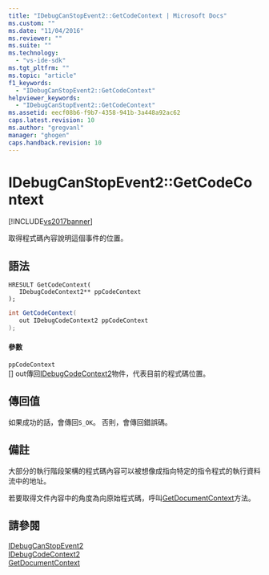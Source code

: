 ```yaml
---
title: "IDebugCanStopEvent2::GetCodeContext | Microsoft Docs"
ms.custom: ""
ms.date: "11/04/2016"
ms.reviewer: ""
ms.suite: ""
ms.technology: 
  - "vs-ide-sdk"
ms.tgt_pltfrm: ""
ms.topic: "article"
f1_keywords: 
  - "IDebugCanStopEvent2::GetCodeContext"
helpviewer_keywords: 
  - "IDebugCanStopEvent2::GetCodeContext"
ms.assetid: eecf08b6-f9b7-4358-941b-3a448a92ac62
caps.latest.revision: 10
ms.author: "gregvanl"
manager: "ghogen"
caps.handback.revision: 10
---
```

# IDebugCanStopEvent2::GetCodeContext
[!INCLUDE[vs2017banner](../../../code-quality/includes/vs2017banner.md)]

取得程式碼內容說明這個事件的位置。  
  
## 語法  
  
```cpp#  
HRESULT GetCodeContext(   
   IDebugCodeContext2** ppCodeContext  
);  
```  
  
```c#  
int GetCodeContext(   
   out IDebugCodeContext2 ppCodeContext  
);  
```  
  
#### 參數  
 `ppCodeContext`  
 \[\] out傳回[IDebugCodeContext2](../../../extensibility/debugger/reference/idebugcodecontext2.md)物件，代表目前的程式碼位置。  
  
## 傳回值  
 如果成功的話，會傳回`S_OK`。 否則，會傳回錯誤碼。  
  
## 備註  
 大部分的執行階段架構的程式碼內容可以被想像成指向特定的指令程式的執行資料流中的地址。  
  
 若要取得文件內容中的角度為向原始程式碼，呼叫[GetDocumentContext](../../../extensibility/debugger/reference/idebugcanstopevent2-getdocumentcontext.md)方法。  
  
## 請參閱  
 [IDebugCanStopEvent2](../../../extensibility/debugger/reference/idebugcanstopevent2.md)   
 [IDebugCodeContext2](../../../extensibility/debugger/reference/idebugcodecontext2.md)   
 [GetDocumentContext](../../../extensibility/debugger/reference/idebugcanstopevent2-getdocumentcontext.md)